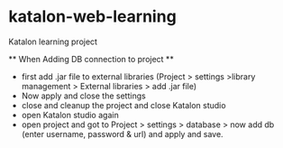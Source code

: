 # katalon-web-learning
Katalon learning project 


** When Adding DB connection to project **
- first add .jar file to external libraries  (Project > settings >library management > External libraries > add .jar file)
- Now apply and close the settings 
- close and cleanup the project and close Katalon studio
- open Katalon studio again 
- open project and got to Project > settings > database > now add db (enter username, password & url) and apply and save.
